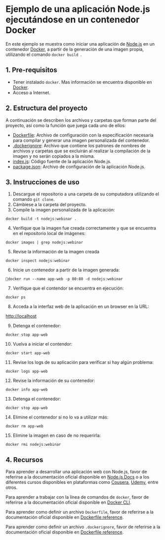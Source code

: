 # Ejemplo de una aplicación Node.js ejecutándose en un contenedor Docker

En este ejemplo se muestra como iniciar una aplicación de [Node.js](https://nodejs.org/en/) en un contenedor [Docker](https://www.docker.com/community-edition), a partir de la generación de una imagen propia, utilizando el comando `docker build `. 

## 1. Pre-requisitos

* Tener instalado `docker`. Mas información se encuentra disponible en [Docker](https://www.docker.com/community-edition).
* Acceso a Internet.


## 2. Estructura del proyecto

A continuación se describen los archivos y carpetas que forman parte del proyecto, así como la función que juega cada uno de ellos:
- [Dockerfile](Dockerfile): Archivo de configuración con la especificación necesaria para compilar y generar una imagen personalizada del contenedor.
- [.dockerignore](dockerignore): Archivo que contiene los patrones de nombres de archivos y carpetas que se excluirán al realizar la compilación de la imagen y no serán copiados a la misma.
- [index.js](index.js): Código fuente de la aplicación Node.js.
- [package.json](package.json): Archivo de configuración de la aplicación Node.js.


## 3. Instrucciones de uso

1. Descargue el repositorio a una carpeta de su computadora utilizando el comando `git clone`.
2. Cámbiese a la carpeta del proyecto.
3. Compile la imagen personalizada de la aplicación:

`docker build -t nodejs:webinar .`

4. Verifique que la imagen fue creada correctamente y que se encuentra en el repositorio local de imágenes:

`docker images | grep nodejs:webinar`

5. Revise la información de la imagen creada

`docker inspect nodejs:webinar`

6. Inicie un contenedor a partir de la imagen generada:

`docker run --name app-web -p 80:80 -d nodejs:webinar`
 
7. Verifique que el contendor se encuentra en ejecución:

`docker ps`

8. Acceda a la interfaz web de la aplicación en un browser en la URL:

[http://localhost](http://localhost)

9. Detenga el contenedor:

`docker stop app-web`

10. Vuelva a iniciar el contendor:

`docker start app-web`

11. Revise los logs de su aplicación para verificar si hay algún problema:

`docker logs app-web`

12. Revise la información de su contenedor:

`docker info app-web`

13. Detenga el contenedor:

`docker stop app-web`

14. Elimine el contenedor si no lo va a utilizar más:

`docker rm app-web`

15. Elimine la imagen en caso de no requerirla:

`docker rmi nodejs:webinar`


## 4. Recursos

Para aprender a desarrollar una aplicación web con Node.js, favor de referirse a la documentación oficial disponible en [Node.js Docs](https://nodejs.org/en/docs/) o a los diferentes cursos disponibles en plataformas como [Cousera](https://www.coursera.org/courses?languages=en&query=node.js), [Udemy](https://www.udemy.com/courses/search/?q=node.js&src=ukw), entre otros.  

Para aprender a trabajar con la línea de comandos de `docker`, favor de referirse a la documentación oficial disponible en [Docker CLI](https://docs.docker.com/engine/reference/commandline/cli/).

Para aprender como definir un archivo `Dockerfile`, favor de referirse a la documentación oficial disponible en [Dockerfile reference](https://docs.docker.com/engine/reference/builder/).

Para aprender como definir un archivo `.dockerignore`, favor de referirse a la documentación oficial disponible en [Dockerfile reference](https://docs.docker.com/engine/reference/builder/#dockerignore-file).